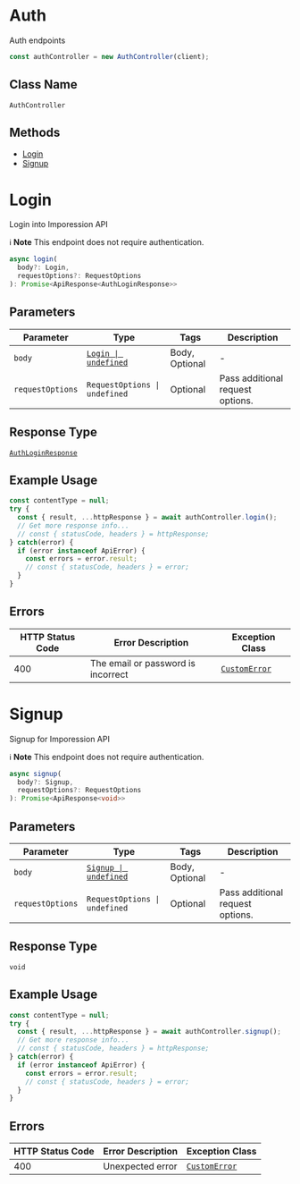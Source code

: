 # Auth

Auth endpoints

```ts
const authController = new AuthController(client);
```

## Class Name

`AuthController`

## Methods

* [Login](../../doc/controllers/auth.md#login)
* [Signup](../../doc/controllers/auth.md#signup)


# Login

Login into Imporession API

:information_source: **Note** This endpoint does not require authentication.

```ts
async login(
  body?: Login,
  requestOptions?: RequestOptions
): Promise<ApiResponse<AuthLoginResponse>>
```

## Parameters

| Parameter | Type | Tags | Description |
|  --- | --- | --- | --- |
| `body` | [`Login \| undefined`](../../doc/models/login.md) | Body, Optional | - |
| `requestOptions` | `RequestOptions \| undefined` | Optional | Pass additional request options. |

## Response Type

[`AuthLoginResponse`](../../doc/models/auth-login-response.md)

## Example Usage

```ts
const contentType = null;
try {
  const { result, ...httpResponse } = await authController.login();
  // Get more response info...
  // const { statusCode, headers } = httpResponse;
} catch(error) {
  if (error instanceof ApiError) {
    const errors = error.result;
    // const { statusCode, headers } = error;
  }
}
```

## Errors

| HTTP Status Code | Error Description | Exception Class |
|  --- | --- | --- |
| 400 | The email or password is incorrect | [`CustomError`](../../doc/models/custom-error.md) |


# Signup

Signup for Imporession API

:information_source: **Note** This endpoint does not require authentication.

```ts
async signup(
  body?: Signup,
  requestOptions?: RequestOptions
): Promise<ApiResponse<void>>
```

## Parameters

| Parameter | Type | Tags | Description |
|  --- | --- | --- | --- |
| `body` | [`Signup \| undefined`](../../doc/models/signup.md) | Body, Optional | - |
| `requestOptions` | `RequestOptions \| undefined` | Optional | Pass additional request options. |

## Response Type

`void`

## Example Usage

```ts
const contentType = null;
try {
  const { result, ...httpResponse } = await authController.signup();
  // Get more response info...
  // const { statusCode, headers } = httpResponse;
} catch(error) {
  if (error instanceof ApiError) {
    const errors = error.result;
    // const { statusCode, headers } = error;
  }
}
```

## Errors

| HTTP Status Code | Error Description | Exception Class |
|  --- | --- | --- |
| 400 | Unexpected error | [`CustomError`](../../doc/models/custom-error.md) |

